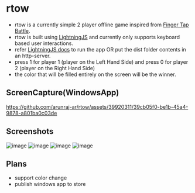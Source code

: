 # rtow

* rtow is a currently simple 2 player offline game inspired from [Finger Tap Battle](https://play.google.com/store/apps/details?id=com.pash.fingerbattle).
* rtow is built using [LightningJS](https://lightningjs.io/) and currently only supports keyboard based user interactions. 
* refer [LightningJS docs](https://lightningjs.io/docs/#/getting-started/index) to run the app OR put the dist folder contents in an http-server.
* press 1 for player 1 (player on the Left Hand Side) and press 0 for player 2 (player on the Right Hand Side)
* the color that will be filled entirely on the screen will be the winner.

## ScreenCapture(WindowsApp)
https://github.com/arunraj-ar/rtow/assets/39920311/39cb05f0-be1b-45a4-9878-a801ba0c03de

## Screenshots
![image](https://github.com/arunraj-ar/rtow/assets/39920311/cbeb67ab-93e4-4e6b-83ff-ed566d99d606)
![image](https://github.com/arunraj-ar/rtow/assets/39920311/ff56dfab-b2c1-4d16-956e-5bdb2061c322)
![image](https://github.com/arunraj-ar/rtow/assets/39920311/7782fe7e-6c52-4786-b204-25927c2d2cad)
![image](https://github.com/arunraj-ar/rtow/assets/39920311/a7123ea3-4776-4c3b-80f5-e43835f83387)





## Plans

* support color change
* publish windows app to store
